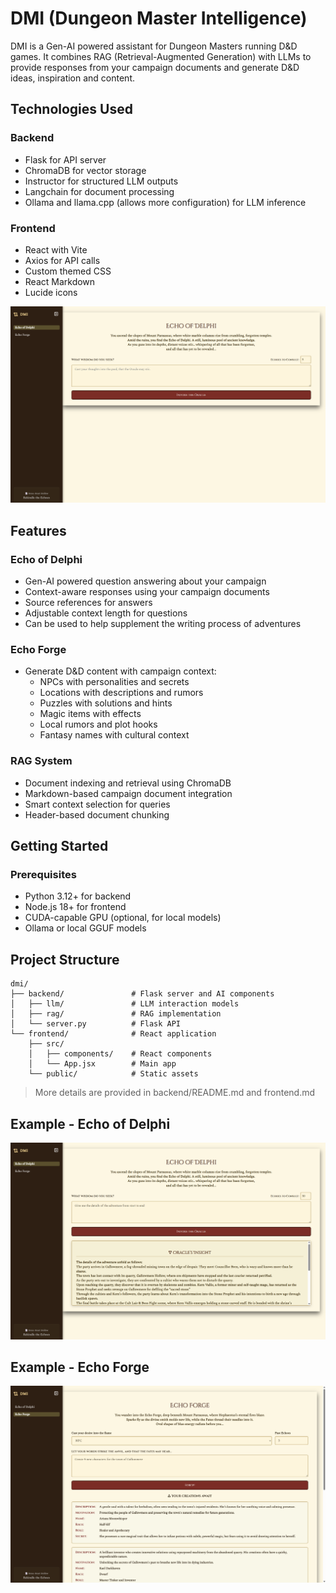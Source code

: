 # DMI (Dungeon Master Intelligence)


DMI is a Gen-AI powered assistant for Dungeon Masters running D&D games. It combines RAG (Retrieval-Augmented Generation) with LLMs to provide responses from your campaign documents and generate D&D ideas, inspiration and content.

## Technologies Used

### Backend
- Flask for API server
- ChromaDB for vector storage
- Instructor for structured LLM outputs
- Langchain for document processing
- Ollama and llama.cpp (allows more configuration) for LLM inference

### Frontend
- React with Vite
- Axios for API calls
- Custom themed CSS
- React Markdown
- Lucide icons

![DMI Interface](frontend/public/DMI-Home.png)

## Features

### Echo of Delphi
- Gen-AI powered question answering about your campaign
- Context-aware responses using your campaign documents
- Source references for answers
- Adjustable context length for questions
- Can be used to help supplement the writing process of adventures

### Echo Forge
- Generate D&D content with campaign context:
  - NPCs with personalities and secrets
  - Locations with descriptions and rumors
  - Puzzles with solutions and hints
  - Magic items with effects
  - Local rumors and plot hooks
  - Fantasy names with cultural context

### RAG System
- Document indexing and retrieval using ChromaDB
- Markdown-based campaign document integration
- Smart context selection for queries
- Header-based document chunking

## Getting Started

### Prerequisites

- Python 3.12+ for backend
- Node.js 18+ for frontend
- CUDA-capable GPU (optional, for local models)
- Ollama or local GGUF models

## Project Structure

```
dmi/
├── backend/               # Flask server and AI components
│   ├── llm/               # LLM interaction models
│   ├── rag/               # RAG implementation
│   └── server.py          # Flask API
└── frontend/              # React application
    ├── src/
    │   ├── components/    # React components
    │   └── App.jsx        # Main app
    └── public/            # Static assets
```
> More details are provided in backend/README.md and frontend.md

## Example - Echo of Delphi

![Echo of Delphi](frontend/public/DMI-Delphi-Example.png)

## Example - Echo Forge

![Echo Forge](frontend/public/DMI-Forge-Example.png)
